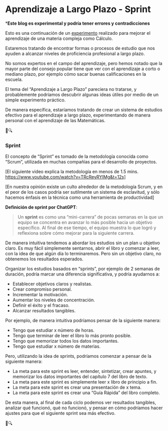 # Aprendizaje a Largo Plazo - Sprint

***Este blog es experimental y podría tener errores y contradicciones**

Esto es una continuación de un [experimento](https://github.com/edgarfrancisco2022/TortugaIQ/blob/main/16%20-%20%F0%9F%94%A2100%20d%C3%ADas%20de%20C%C3%A1lculo%20-%20un%20experimento%20de%20aprendizaje%20real%20-%20d%C3%ADa%2082-100%E2%81%95.md) realizado para mejorar el aprendizaje de una materia compleja como Cálculo.

Estaremos tratando de encontrar formas o procesos de estudio que nos ayuden a alcanzar niveles de proficiencia profesional a largo plazo.

No somos expertos en el campo del aprendizaje, pero hemos notado que la mayor parte del consejo popular tiene que ver con el aprendizaje a corto o mediano plazo, por ejemplo cómo sacar buenas calificaciones en la escuela.

El tema del “Aprendizaje a Largo Plazo” pareciera no tratarse, y probablemente podríamos descubrir algunas ideas útiles por medio de un simple experimento práctico.

De manera específica, estaríamos tratando de crear un sistema de estudios efectivo para el aprendizaje a largo plazo, experimentando de manera personal con el aprendizaje de las Matemáticas.

🐢🔍

### Sprint

El concepto de “Sprint” es tomado de la metodología conocida como “Scrum”, utilizada en muchas compañías para el desarrollo de proyectos. 

[El siguiente video explica la metodología en menos de 1.5 mins. https://www.youtube.com/watch?v=TRcReyRYIMg&t=12s]

[En nuestra opinión existe un culto alrededor de la metodología Scrum, y en el peor de los casos podría ser sutilmente un sistema de esclavitud, y sólo hacemos énfasis en la técnica como una herramienta de productividad]

**Definición de sprint por ChatGPT**:

> Un **sprint** es como una “mini-carrera” de pocas semanas en la que un equipo se concentra en avanzar lo más posible hacia un objetivo específico. Al final de ese tiempo, el equipo muestra lo que logró y reflexiona sobre cómo mejorar para la siguiente carrera.
> 

De manera intuitiva tendemos a abordar los estudios sin un plan u objetivo claro. Es muy fácil simplemente sentarnos, abrir el libro y comenzar a leer, con la idea de que algún día lo terminaremos. Pero sin un objetivo claro, no obtenemos los resultados esperados. 

Organizar los estudios basados en “sprints”, por ejemplo de 2 semanas de duración, podría marcar una diferencia significativa, y podría ayudarnos a:

- Establecer objetivos claros y realistas.
- Crear compromiso personal.
- Incrementar la motivación.
- Aumentar los niveles de concentración.
- Definir el éxito y el fracaso.
- Alcanzar resultados tangibles.

Por ejemplo, de manera intuitiva podríamos pensar de la siguiente manera:

- Tengo que estudiar x número de horas.
- Tengo que terminar de leer el libro lo más pronto posible.
- Tengo que memorizar todos los datos importantes.
- Tengo que estudiar x número de materias.

Pero, utilizando la idea de sprints, podríamos comenzar a pensar de la siguiente manera:

- La meta para este sprint es leer, entender, sintetizar, crear apuntes, y memorizar los datos importantes del capítulo 7 del libro de texto.
- La meta para este sprint es simplemente leer x libro de principio a fin.
- La meta para este sprint es crear una presentación de x tema.
- La meta para este sprint es crear una “Guía Rápida” del libro completo.

De esta manera, al final de cada ciclo podemos ver resultados tangibles, analizar qué funcionó, qué no funcionó, y pensar en cómo podríamos hacer ajustes para que el siguiente sprint sea más efectivo.

🐢🔍
